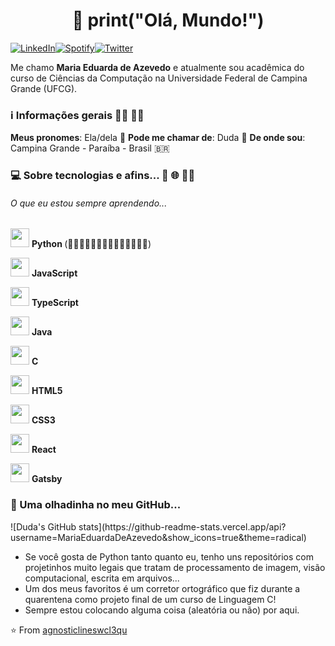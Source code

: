 <h1 align="center">👋 print("Olá, Mundo!") </h1> 

<a href="https://www.linkedin.com/in/maria-eduarda-de-azevedo-silva-a9a134191/" target="_blank"><img src="https://img.shields.io/badge/LinkedIn-%230077B5.svg?&style=flat-square&logo=linkedin&logoColor=white" alt="LinkedIn"><a href="https://open.spotify.com/user/6fgvmx4gtnl612cg0jjtyugps" target="_blank"><img src="https://img.shields.io/badge/Spotify-%231ED760.svg?&style=flat-square&logo=spotify&logoColor=white" alt="Spotify"></a><a href="https://twitter.com/ddt_azevedo" target="_blank"><img src="https://img.shields.io/badge/Twitter-%230077B5.svg?&style=flat-square&logo=twitter&logoColor=white" alt="Twitter"></a>


<p>
    Me chamo <strong>Maria Eduarda de Azevedo</strong> e atualmente sou acadêmica do curso de Ciências da Computação na Universidade Federal de Campina Grande (UFCG).
</p>
<h3>ℹ️ Informações gerais 👩‍💻 🏳️‍🌈</h3>
<strong>Meus pronomes</strong>: Ela/dela 👩
<strong>Pode me chamar de</strong>: Duda 🙂
<strong>De onde sou</strong>: Campina Grande - Paraíba - Brasil 🇧🇷

<h3>💻 Sobre tecnologias e afins... 🐍 🌐 👩‍💻</h3>
<h6>O que eu estou sempre aprendendo...</h6>
<img height="30" src="https://www.flaticon.com/svg/static/icons/svg/1822/1822899.svg"/> <strong> Python </strong> (💙💙💙💙💙💙💙💙💙💙💙💙💙💙)

<img height="30" src="https://www.flaticon.com/svg/static/icons/svg/919/919828.svg"/> <strong> JavaScript </strong> 

<img height="30" src="https://www.flaticon.com/svg/static/icons/svg/919/919832.svg"/> <strong> TypeScript </strong> 

<img height="30" src="https://www.flaticon.com/svg/static/icons/svg/226/226777.svg"/> <strong> Java </strong> 

<img height="30" src="https://www.flaticon.com/svg/static/icons/svg/2807/2807253.svg"/> <strong> C </strong> 

<img height="30" src="https://www.flaticon.com/svg/static/icons/svg/888/888859.svg"/> <strong> HTML5 </strong> 

<img height="30" src="https://www.flaticon.com/svg/static/icons/svg/888/888847.svg"/> <strong> CSS3 </strong> 

<img height="30" src="https://www.flaticon.com/svg/static/icons/svg/919/919851.svg"/> <strong> React</strong> 

<img height="30" src="https://seeklogo.com/images/G/gatsby-logo-1A245AD37F-seeklogo.com.png"/> <strong> Gatsby</strong> 

<h3>🧐 Uma olhadinha no meu GitHub...</h3>
![Duda's GitHub stats](https://github-readme-stats.vercel.app/api?username=MariaEduardaDeAzevedo&show_icons=true&theme=radical)

- Se você gosta de Python tanto quanto eu, tenho uns repositórios com projetinhos muito legais que tratam de processamento de imagem, visão computacional, escrita em arquivos...
- Um dos meus favoritos é um corretor ortográfico que fiz durante a quarentena como projeto final de um curso de Linguagem C!
- Sempre estou colocando alguma coisa (aleatória ou não) por aqui.

⭐️ From [agnosticlineswcl3qu](https://github.com/agnosticlineswcl3qu)
